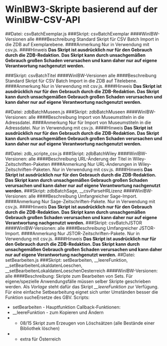 # WinIBW3-Skripte basierend auf der WinIBW-CSV-API

##Datei: csvBatchExemplar.js
###Skript: csvBatchExemplar
####WinIBW-Versionen
alle
####Beschreibung
Standard Skript für CSV Batch Import in die ZDB auf Exemplarebene. 
####Anmerkung
Nur in Verwendung mit csv.js.
####Hinweis
**Das Skript ist ausdrücklich nur für den Gebrauch durch die ZDB-Redaktion. Das Skript kann durch unsachgemäßen Gebrauch großen Schaden verursachen und kann daher nur auf eigene Verantwortung nachgenutzt werden.**

###Skript: csvBatchTitel
####WinIBW-Versionen
alle
####Beschreibung
Standard Skript für CSV Batch Import in die ZDB auf Titelebene.
####Anmerkung
Nur in Verwendung mit csv.js.
####Hinweis
**Das Skript ist ausdrücklich nur für den Gebrauch durch die ZDB-Redaktion. Das Skript kann durch unsachgemäßen Gebrauch großen Schaden verursachen und kann daher nur auf eigene Verantwortung nachgenutzt werden.**

##Datei: zdbBatchMuseen.js
###Skript: zdbBatchMuseen
####WinIBW-Versionen:
alle
####Beschreibung
Import von Museumstiteln in die Adressdatei.
####Anmerkung
Nur für Import von Museumstiteln in die Adressdatei. Nur in Verwendung mit csv.js.
####Hinweis
**Das Skript ist ausdrücklich nur für den Gebrauch durch die ZDB-Redaktion. Das Skript kann durch unsachgemäßen Gebrauch großen Schaden verursachen und kann daher nur auf eigene Verantwortung nachgenutzt werden.**

##Datei: zdb_scripte_csv.js
###Skript: zdbBatchWiley
####WinIBW-Versionen:
alle
####Beschreibung
URL-Änderung der Titel in Wiley-Zeitschriften-Paketen
####Anmerkung
Nur URL-Änderungen in Wiley-Zeitschriften-Paketen. Nur in Verwendung mit csv.js.
####Hinweis
**Das Skript ist ausdrücklich nur für den Gebrauch durch die ZDB-Redaktion. Das Skript kann durch unsachgemäßen Gebrauch großen Schaden verursachen und kann daher nur auf eigene Verantwortung nachgenutzt werden.**
###Skript: zdbBatchSage, __csvParseHRLizenz
####WinIBW-Versionen:
alle
####Beschreibung
Umfangreicher Sage-Import.
####Anmerkung
Nur Sage-Zeitschriften-Pakete. Nur in Verwendung mit csv.js.
####Hinweis
**Das Skript ist ausdrücklich nur für den Gebrauch durch die ZDB-Redaktion. Das Skript kann durch unsachgemäßen Gebrauch großen Schaden verursachen und kann daher nur auf eigene Verantwortung nachgenutzt werden.**
###Skript: csvBatchJSTOR
####WinIBW-Versionen:
alle
####Beschreibung
Umfangreicher JSTOR-Import.
####Anmerkung
Nur JSTOR-Zeitschriften-Pakete. Nur in Verwendung mit csv.js.
####Hinweis
**Das Skript ist ausdrücklich nur für den Gebrauch durch die ZDB-Redaktion. Das Skript kann durch unsachgemäßen Gebrauch großen Schaden verursachen und kann daher nur auf eigene Verantwortung nachgenutzt werden.**
##Datei: setBearbeiten.js
###Skript: setBearbeiten, __leereFunktion, __setBearbeitenLokaldatenLoeschen, __setBearbeitenLokaldatenLoeschenOesterreich
####WinIBW-Versionen: alle
####Beschreibung:
Skripte zum Bearbeiten von Sets. Für eigene/spezielle Anwendungsfälle müssen selber Skripte geschrieben werden. Als *Vorlage* steht dafür das Skript *__leereFunktion* zur Verfügung. Für eine einfache Setbearbeitung eignet sich unter Umständen besser die Funktion sucheErsetze des GBV. 
Scripts:
* setBearbeiten - Hauptfunktion
Callback-Funktionen:
* __leereFunktion - zum Kopieren und Ändern
*  - 08/15 Skript zum Erzeugen von Löschsätzen (alle Bestände einer Bibliothek löschen)
*  - extra für Österreich
